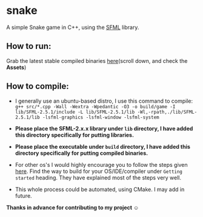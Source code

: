 # snake
A simple Snake game in C++, using the [SFML](https://www.sfml-dev.org/) library.

## How to run:
Grab the latest stable compiled binaries [here](https://github.com/dev-abir/snake/releases/latest)(scroll down, and check the **Assets**)

## How to compile:
- I generally use an ubuntu-based distro, I use this command to compile: `g++ src/*.cpp -Wall -Wextra -Wpedantic -O3 -o build/game -I lib/SFML-2.5.1/include -L lib/SFML-2.5.1/lib -Wl,-rpath,./lib/SFML-2.5.1/lib -lsfml-graphics -lsfml-window -lsfml-system`

- **Please place the SFML-2.x.x library under `lib` directory, I have added this directory specifically for putting libraries.**

- **Please place the executable under `build` directory, I have added this directory specifically for putting compiled binaries.**

- For other os's I would highly encourage you to follow the steps given [here](https://www.sfml-dev.org/tutorials/2.5).
Find the way to build for your OS/IDE/compiler under `Getting started` heading. They have explained most of the steps very well.

- This whole process could be automated, using CMake. I may add in future.

**Thanks in advance for contributing to my project :relaxed:**
